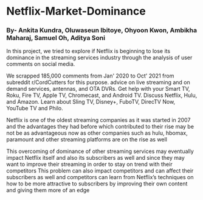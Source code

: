 # Netflix-Market-Dominance
### By- Ankita Kundra, Oluwaseun Ibitoye, Ohyoon Kwon, Ambikha Maharaj, Samuel Oh, Aditya Soni

In this project, we tried to explore if Netflix is beginning to lose its dominance in the streaming services industry through the analysis of user comments on social media.

We scrapped 185,000 comments from Jan' 2020 to Oct' 2021 from subreddit r/CordCutters for this purpose. advice on live streaming and on demand services, antennas, and OTA DVRs. Get help with your Smart TV, Roku, Fire TV, Apple TV, Chromecast, and Android TV. Discuss Netflix, Hulu, and Amazon. Learn about Sling TV, Disney+, FuboTV, DirecTV Now, YouTube TV and Philo.

Netflix is one of the oldest streaming companies as it was started in 2007 and the advantages they had before which contributed to their rise may be not be as advantageous now as other companies such as hulu, hbomax, paramount and other streaming platforms are on the rise as well

This overcoming of dominance of other streaming services may eventually impact Netflix itself and also its subscribers as well and since they may want to improve their streaming in order to stay on trend with their competitors
This problem can also impact competitors and can affect their subscribers as well and competitors can learn from Netflix’s techniques on how to be more attractive to subscribers by improving their own content and giving them more of an edge
